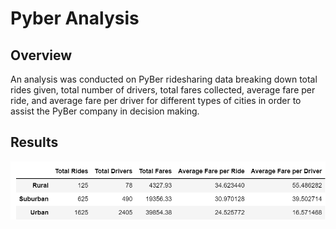 # Pyber Analysis
## Overview
An analysis was conducted on PyBer ridesharing data breaking down total rides given, total number of drivers, total fares collected, average fare per ride, and average fare per driver for different types of cities in order to assist the PyBer company in decision making.
## Results
![Summary](https://github.com/AbeSchnake/Pyber_Analysis/blob/main/analysis/Summary.png)
